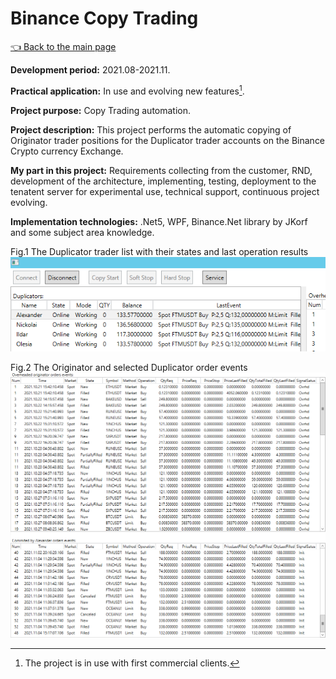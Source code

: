# Binance Copy Trading

[:point_left: Back to the main page](../../README.md)

**Development period:** 2021.08-2021.11.

**Practical application:** In use and evolving new features[^1].

**Project purpose:** Copy Trading automation.


**Project description:** 
This project performs the automatic copying of Originator trader positions for the Duplicator trader accounts on the Binance Crypto currency Exchange.

**My part in this project:** Requirements collecting from the customer, RND, development of the architecture, 
implementing, testing, deployment to the tenatent server for experimental use, technical support, 
continuous project evolving.

**Implementation technologies:** .Net5, WPF, Binance.Net library by JKorf and some subject area knowledge.

Fig.1 The Duplicator trader list with their states and last operation results
![The Duplicator list](Images/Fig_01_UI_L.png)


Fig.2 The Originator and selected Duplicator order events
![Order Events lists](Images/Fig_01_UI_R.png)

[^1]: The project is in use with first commercial clients.
